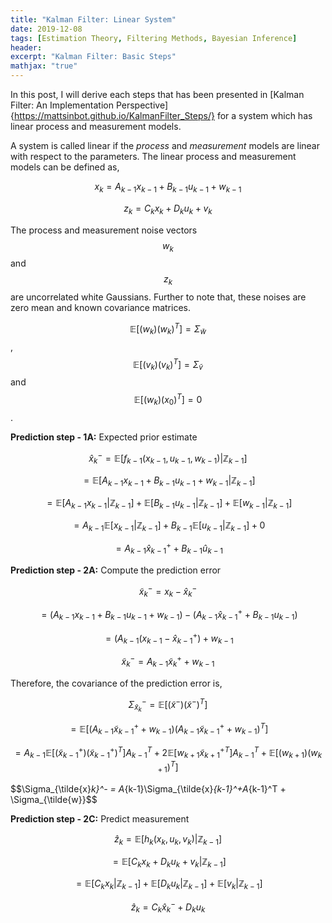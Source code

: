 ```yaml
---
title: "Kalman Filter: Linear System"
date: 2019-12-08
tags: [Estimation Theory, Filtering Methods, Bayesian Inference]
header:
excerpt: "Kalman Filter: Basic Steps"
mathjax: "true"
---
```


In this post, I will derive each steps that has been presented in [Kalman Filter: An Implementation Perspective]{https://mattsinbot.github.io/KalmanFilter_Steps/} for a system which has linear process and measurement models.

A system is called linear if the *process* and *measurement* models are linear with respect to the parameters. The linear process and measurement models can be defined as,

$$x_k = A_{k-1}x_{k-1} + B_{k-1}u_{k-1} + w_{k-1}$$

$$z_k = C_kx_k + D_ku_k + v_k$$

The process and measurement noise vectors $$w_k$$ and $$z_k$$ are uncorrelated white Gaussians. Further to note that, these noises are zero mean and known covariance matrices.

$$\mathbb{E}[(w_k)(w_k)^T] = \Sigma_{\tilde{w}}$$, $$\mathbb{E}[(v_k)(v_k)^T] = \Sigma_{\tilde{v}}$$ and $$\mathbb{E}[(w_k)(x_0)^T]=0$$.

**Prediction step - 1A:** Expected prior estimate

$$\hat{x}_k^- = \mathbb{E}[f_{k-1}(x_{k-1}, u_{k-1}, w_{k-1}) \vert \mathbb{Z}_{k-1}]$$

$$= \mathbb{E}[A_{k-1}x_{k-1} + B_{k-1}u_{k-1} + w_{k-1} \vert \mathbb{Z}_{k-1}]$$

$$= \mathbb{E}[A_{k-1}x_{k-1} \vert \mathbb{Z}_{k-1}] + \mathbb{E}[B_{k-1}u_{k-1} \vert \mathbb{Z}_{k-1}] + \mathbb{E}[w_{k-1} \vert \mathbb{Z}_{k-1}]$$

$$= A_{k-1}\mathbb{E}[x_{k-1} \vert \mathbb{Z}_{k-1}] + B_{k-1}\mathbb{E}[u_{k-1} \vert \mathbb{Z}_{k-1}] + 0$$

$$= A_{k-1}\hat{x}_{k-1}^+ + B_{k-1}\hat{u}_{k-1}$$

**Prediction step - 2A:** Compute the prediction error

$$\tilde{x}_k^- = x_k - \hat{x}_k^-$$

$$=\left(A_{k-1}x_{k-1} + B_{k-1}u_{k-1} + w_{k-1}\right) - \left(A_{k-1}\hat{x}_{k-1}^+ + B_{k-1}u_{k-1} \right)$$

$$=(A_{k-1}\left(x_{k-1} - \hat{x}_{k-1}^+\right) + w_{k-1}$$

$$\tilde{x}_k^- = A_{k-1}\tilde{x}_k^+ + w_{k-1}$$

Therefore, the covariance of the prediction error is,

$$\Sigma_{\tilde{x}_k}^- = \mathbb{E}[(\tilde{x}^-)(\tilde{x}^-)^T]$$

$$= \mathbb{E}[\left(A_{k-1}\tilde{x}_{k-1}^+ + w_{k-1}\right)\left(A_{k-1}\tilde{x}_{k-1}^+ + w_{k-1}\right)^T]$$

$$= A_{k-1}\mathbb{E}[(\tilde{x}_{k-1}^+)(\tilde{x}_{k-1}^+)^T]A_{k-1}^T + 2\mathbb{E}[w_{k+1}\tilde{x}_{k+1}^{+T}]A_{k-1}^T + \mathbb{E}[(w_{k+1})(w_{k+1})^T]$$

$$\Sigma_{\tilde{x}_k}^- =  A_{k-1}\Sigma_{\tilde{x}_{k-1}^+A_{k-1}^T + \Sigma_{\tilde{w}}$$

**Prediction step - 2C:** Predict measurement

$$\hat{z}_k = \mathbb{E}[h_k(x_k, u_k, v_k) \vert \mathbb{Z}_{k-1}]$$

$$= \mathbb{E}[C_kx_k + D_ku_k + v_k \vert \mathbb{Z}_{k-1}]$$

$$= \mathbb{E}[C_kx_k \vert \mathbb{Z}_{k-1}] + \mathbb{E}[D_ku_k \vert \mathbb{Z}_{k-1}] + \mathbb{E}[v_k \vert \mathbb{Z}_{k-1}]$$

$$\hat{z}_{k} = C_k\hat{x}_k^- + D_ku_k$$

